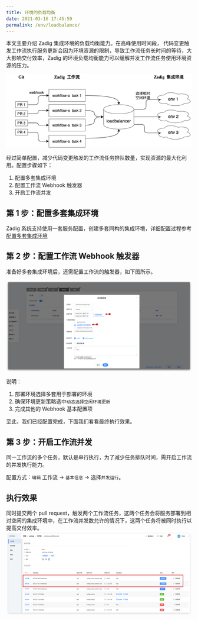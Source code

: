 ```yaml
---
title: 环境的负载均衡
date: 2021-03-16 17:45:59
permalink: /env/loadbalance/
---
```


本文主要介绍 Zadig 集成环境的负载均衡能力。在高峰使用时间段， 代码变更触发工作流执行服务更新会因为环境资源的限制，导致工作流任务长时间的等待，大大影响交付效率，Zadig 的环境负载均衡能力可以缓解并发工作流任务使用环境资源的压力。

![环境负载均衡](./_images/env_loadbalance.png)

经过简单配置，减少代码变更触发的工作流任务排队数量，实现资源的最大化利用。配置步骤如下：

1. 配置多套集成环境
2. 配置工作流 Webhook 触发器
3. 开启工作流并发

## 第 1 步：配置多套集成环境
Zadig 系统支持使用一套服务配置，创建多套同构的集成环境，详细配置过程参考[配置多套集成环境](/env/multi-env/)

## 第 2 步：配置工作流 Webhook 触发器
准备好多套集成环境后，还需配置工作流的触发器，如下图所示。

![webhook配置](./_images/env_loadbalance_webhook.png)

说明：
1. 部署环境选择多套用于部署的环境
2. 确保环境更新策略选中`动态选择空闲环境更新`
3. 完成其他的 Webhook 基本配置项

至此，我们已经配置完成，下面我们看看最终执行效果。

## 第 3 步：开启工作流并发
同一工作流的多个任务，默认是串行执行，为了减少任务排队时间，需开启工作流的并发执行能力。

配置方式：`编辑` 工作流 -> `基本信息` -> 选择`并发运行`。

## 执行效果
同时提交两个 pull request，触发两个工作流任务，这两个任务会将服务部署到相对空闲的集成环境中，在工作流并发数允许的情况下，这两个任务将被同时执行以提高交付效率。
![env_loadbalance_result](./_images/env_loadbalance_result.png)
